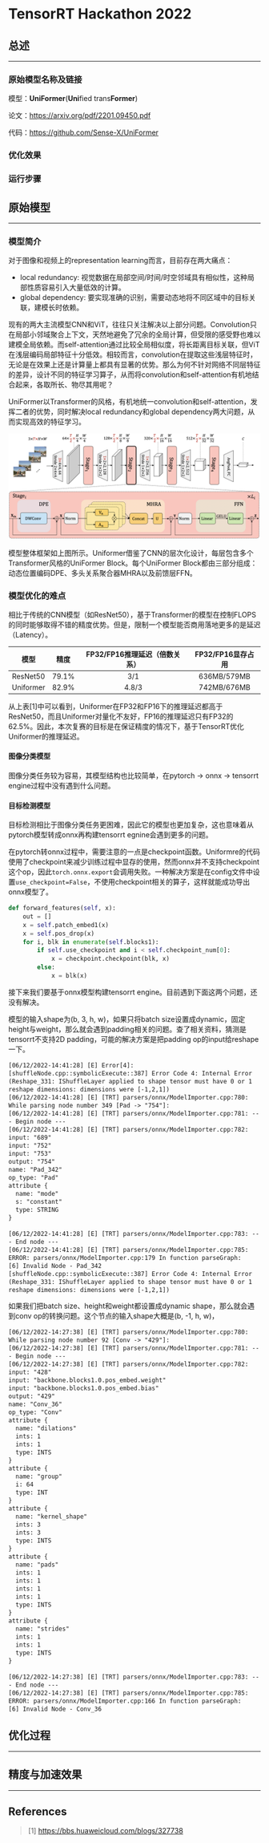 # TensorRT Hackathon 2022

## 总述
---
### 原始模型名称及链接
模型：**UniFormer**(**Uni**fied trans**Former**)

论文：https://arxiv.org/pdf/2201.09450.pdf

代码：https://github.com/Sense-X/UniFormer
### 优化效果

### 运行步骤


## 原始模型
---
### 模型简介
对于图像和视频上的representation learning而言，目前存在两大痛点：
- local redundancy: 视觉数据在局部空间/时间/时空邻域具有相似性，这种局部性质容易引入大量低效的计算。
- global dependency: 要实现准确的识别，需要动态地将不同区域中的目标关联，建模长时依赖。

现有的两大主流模型CNN和ViT，往往只关注解决以上部分问题。Convolution只在局部小邻域聚合上下文，天然地避免了冗余的全局计算，但受限的感受野也难以建模全局依赖。而self-attention通过比较全局相似度，将长距离目标关联，但ViT在浅层编码局部特征十分低效。相较而言，convolution在提取这些浅层特征时，无论是在效果上还是计算量上都具有显著的优势。那么为何不针对网络不同层特征的差异，设计不同的特征学习算子，从而将convolution和self-attention有机地结合起来，各取所长、物尽其用呢？

UniFormer以Transformer的风格，有机地统一convolution和self-attention，发挥二者的优势，同时解决local redundancy和global dependency两大问题，从而实现高效的特征学习。

![a](./figures/framework.png)

模型整体框架如上图所示。Uniformer借鉴了CNN的层次化设计，每层包含多个Transformer风格的UniFormer Block。每个UniFormer Block都由三部分组成：动态位置编码DPE、多头关系聚合器MHRA以及前馈层FFN。

### 模型优化的难点

相比于传统的CNN模型（如ResNet50），基于Transformer的模型在控制FLOPS的同时能够取得不错的精度优势。但是，限制一个模型能否商用落地更多的是延迟（Latency）。

| 模型        | 精度    | FP32/FP16推理延迟（倍数关系） | FP32/FP16显存占用 |
|:---------:|:-----:|:-------------------:|:-------------:|
| ResNet50  | 79.1% | 3/1                 | 636MB/579MB   |
| Uniformer | 82.9% | 4.8/3               | 742MB/676MB   |

从上表[1]中可以看到，Uniformer在FP32和FP16下的推理延迟都高于ResNet50，而且Uniformer对量化不友好，FP16的推理延迟只有FP32的62.5%。因此，本次复赛的目标是在保证精度的情况下，基于TensorRT优化Uniformer的推理延迟。

#### 图像分类模型
图像分类任务较为容易，其模型结构也比较简单，在pytorch -> onnx -> tensorrt engine过程中没有遇到什么问题。

#### 目标检测模型
目标检测相比于图像分类任务更困难，因此它的模型也更加复杂，这也意味着从pytorch模型转成onnx再构建tensorrt egnine会遇到更多的问题。

在pytorch转onnx过程中，需要注意的一点是checkpoint函数。Uniformre的代码使用了checkpoint来减少训练过程中显存的使用，然而onnx并不支持checkpoint这个op，因此`torch.onnx.export`会调用失败。一种解决方案是在config文件中设置`use_checkpoint=False`，不使用checkpoint相关的算子，这样就能成功导出onnx模型了。
```python
def forward_features(self, x):
    out = []
    x = self.patch_embed1(x)
    x = self.pos_drop(x)
    for i, blk in enumerate(self.blocks1):
        if self.use_checkpoint and i < self.checkpoint_num[0]:
            x = checkpoint.checkpoint(blk, x)
        else:
            x = blk(x)
```

接下来我们要基于onnx模型构建tensorrt engine。目前遇到下面这两个问题，还没有解决。

模型的输入shape为(b, 3, h, w)，如果只将batch size设置成dynamic，固定height与weight，那么就会遇到padding相关的问题。查了相关资料，猜测是tensorrt不支持2D padding，可能的解决方案是把padding op的input给reshape一下。
```
[06/12/2022-14:41:28] [E] Error[4]: [shuffleNode.cpp::symbolicExecute::387] Error Code 4: Internal Error (Reshape_331: IShuffleLayer applied to shape tensor must have 0 or 1 reshape dimensions: dimensions were [-1,2,1])
[06/12/2022-14:41:28] [E] [TRT] parsers/onnx/ModelImporter.cpp:780: While parsing node number 349 [Pad -> "754"]:
[06/12/2022-14:41:28] [E] [TRT] parsers/onnx/ModelImporter.cpp:781: --- Begin node ---
[06/12/2022-14:41:28] [E] [TRT] parsers/onnx/ModelImporter.cpp:782: input: "689"
input: "752"
input: "753"
output: "754"
name: "Pad_342"
op_type: "Pad"
attribute {
  name: "mode"
  s: "constant"
  type: STRING
}

[06/12/2022-14:41:28] [E] [TRT] parsers/onnx/ModelImporter.cpp:783: --- End node ---
[06/12/2022-14:41:28] [E] [TRT] parsers/onnx/ModelImporter.cpp:785: ERROR: parsers/onnx/ModelImporter.cpp:179 In function parseGraph:
[6] Invalid Node - Pad_342
[shuffleNode.cpp::symbolicExecute::387] Error Code 4: Internal Error (Reshape_331: IShuffleLayer applied to shape tensor must have 0 or 1 reshape dimensions: dimensions were [-1,2,1])
```

如果我们把batch size、height和weight都设置成dynamic shape，那么就会遇到conv op的转换问题。这个节点的输入shape大概是(b, -1, h, w)，
```
[06/12/2022-14:27:38] [E] [TRT] parsers/onnx/ModelImporter.cpp:780: While parsing node number 92 [Conv -> "429"]:
[06/12/2022-14:27:38] [E] [TRT] parsers/onnx/ModelImporter.cpp:781: --- Begin node ---
[06/12/2022-14:27:38] [E] [TRT] parsers/onnx/ModelImporter.cpp:782: input: "428"
input: "backbone.blocks1.0.pos_embed.weight"
input: "backbone.blocks1.0.pos_embed.bias"
output: "429"
name: "Conv_36"
op_type: "Conv"
attribute {
  name: "dilations"
  ints: 1
  ints: 1
  type: INTS
}
attribute {
  name: "group"
  i: 64
  type: INT
}
attribute {
  name: "kernel_shape"
  ints: 3
  ints: 3
  type: INTS
}
attribute {
  name: "pads"
  ints: 1
  ints: 1
  ints: 1
  ints: 1
  type: INTS
}
attribute {
  name: "strides"
  ints: 1
  ints: 1
  type: INTS
}

[06/12/2022-14:27:38] [E] [TRT] parsers/onnx/ModelImporter.cpp:783: --- End node ---
[06/12/2022-14:27:38] [E] [TRT] parsers/onnx/ModelImporter.cpp:785: ERROR: parsers/onnx/ModelImporter.cpp:166 In function parseGraph:
[6] Invalid Node - Conv_36
```

## 优化过程
---

## 精度与加速效果
---


## References
>[1] https://bbs.huaweicloud.com/blogs/327738
